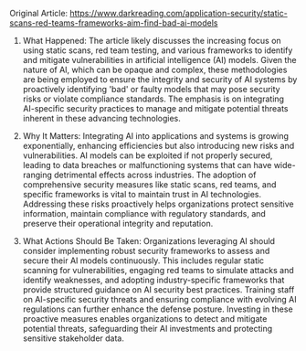 Original Article: https://www.darkreading.com/application-security/static-scans-red-teams-frameworks-aim-find-bad-ai-models

1) What Happened:
The article likely discusses the increasing focus on using static scans, red team testing, and various frameworks to identify and mitigate vulnerabilities in artificial intelligence (AI) models. Given the nature of AI, which can be opaque and complex, these methodologies are being employed to ensure the integrity and security of AI systems by proactively identifying 'bad' or faulty models that may pose security risks or violate compliance standards. The emphasis is on integrating AI-specific security practices to manage and mitigate potential threats inherent in these advancing technologies.

2) Why It Matters:
Integrating AI into applications and systems is growing exponentially, enhancing efficiencies but also introducing new risks and vulnerabilities. AI models can be exploited if not properly secured, leading to data breaches or malfunctioning systems that can have wide-ranging detrimental effects across industries. The adoption of comprehensive security measures like static scans, red teams, and specific frameworks is vital to maintain trust in AI technologies. Addressing these risks proactively helps organizations protect sensitive information, maintain compliance with regulatory standards, and preserve their operational integrity and reputation.

3) What Actions Should Be Taken:
Organizations leveraging AI should consider implementing robust security frameworks to assess and secure their AI models continuously. This includes regular static scanning for vulnerabilities, engaging red teams to simulate attacks and identify weaknesses, and adopting industry-specific frameworks that provide structured guidance on AI security best practices. Training staff on AI-specific security threats and ensuring compliance with evolving AI regulations can further enhance the defense posture. Investing in these proactive measures enables organizations to detect and mitigate potential threats, safeguarding their AI investments and protecting sensitive stakeholder data.